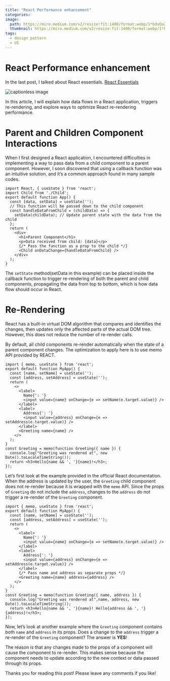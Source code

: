 ```yaml
---
title: "React Performance enhancement"
categories:
image: 
  path: https://miro.medium.com/v2/resize:fit:1400/format:webp/1*bdvQaZIn0hCCG4O_XnRxsA.png
  thumbnail: https://miro.medium.com/v2/resize:fit:1400/format:webp/1*bdvQaZIn0hCCG4O_XnRxsA.png
tags:
  - design pattern
  - UI
---
```

React Performance enhancement
=============================

In the last post, I talked about React essentials.
 [React Essentials](https://daniel13520cs.github.io/React-Essentials/)

![captionless image](https://miro.medium.com/v2/resize:fit:1400/format:webp/1*bdvQaZIn0hCCG4O_XnRxsA.png)

In this article, I will explain how data flows in a React application, triggers re-rendering, and explore ways to optimize React re-rendering performance.

Parent and Children Component Interactions
==========================================

When I first designed a React application, I encountered difficulties in implementing a way to pass data from a child component to a parent component. However, I soon discovered that using a callback function was an intuitive solution, and it’s a common approach found in many sample codes.

```
import React, { useState } from 'react';
import Child from './Child';
export default function App() {
  const [data, setData] = useState('');
  // This function will be passed down to the child component
  const handleDataFromChild = (childData) => {
    setData(childData); // Update parent state with the data from the child
  };
  return (
    <div>
      <h1>Parent Component</h1>
      <p>Data received from child: {data}</p>
      {/* Pass the function as a prop to the child */}
      <Child onDataChange={handleDataFromChild} />
    </div>
  );
}
```

The `setState` method(setData in this example) can be placed inside the callback function to trigger re-rendering of both the parent and child components, propagating the data from top to bottom, which is how data flow should occur in React.

Re-Rendering
============

React has a built-in virtual DOM algorithm that compares and identifies the changes, then updates only the affected parts of the actual DOM tree. However, this does not reduce the number of re-render calls.

By default, all child components re-render automatically when the state of a parent component changes. The optimization to apply here is to use memo API provided by REACT.

```
import { memo, useState } from 'react';
export default function MyApp() {
  const [name, setName] = useState('');
  const [address, setAddress] = useState('');
  return (
    <>
      <label>
        Name{': '}
        <input value={name} onChange={e => setName(e.target.value)} />
      </label>
      <label>
        Address{': '}
        <input value={address} onChange={e => setAddress(e.target.value)} />
      </label>
      <Greeting name={name} />
    </>
  );
}
const Greeting = memo(function Greeting({ name }) {
  console.log("Greeting was rendered at", new Date().toLocaleTimeString());
  return <h3>Hello{name && ', '}{name}!</h3>;
});
```

Let’s first look at the example provided in the official React documentation. When the address is updated by the user, the `Greeting` child component does not re-render because it is wrapped with the `memo` API. Since the props of `Greeting` do not include the `address`, changes to the `address` do not trigger a re-render of the `Greeting` component.

```
import { memo, useState } from 'react';
export default function MyApp() {
  const [name, setName] = useState('');
  const [address, setAddress] = useState('');
  return (
    <>
      <label>
        Name{': '}
        <input value={name} onChange={e => setName(e.target.value)} />
      </label>
      <label>
        Address{': '}
        <input value={address} onChange={e => setAddress(e.target.value)} />
      </label>
      {/* Pass name and address as separate props */}
      <Greeting name={name} address={address} />
    </>
  );
}
const Greeting = memo(function Greeting({ name, address }) {
  console.log("Greeting was rendered at",name, address, new Date().toLocaleTimeString());
  return <h3>Hello{name && ', '}{name}! Hello{address && ', '}{address}!</h3>;
});
```

Now, let’s look at another example where the `Greeting` component contains both `name` and `address` in its props. Does a change to the `address` trigger a re-render of the `Greeting` component? The answer is **YES**!

The reason is that any changes made to the props of a component will cause the component to re-render. This makes sense because the component needs to update according to the new context or data passed through its props.

Thanks you for reading this post! Please leave any comments if you like!